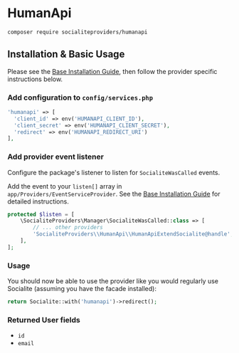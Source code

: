 # HumanApi

```bash
composer require socialiteproviders/humanapi
```

## Installation & Basic Usage

Please see the [Base Installation Guide](https://socialiteproviders.com/usage/), then follow the provider specific instructions below.

### Add configuration to `config/services.php`

```php
'humanapi' => [    
  'client_id' => env('HUMANAPI_CLIENT_ID'),  
  'client_secret' => env('HUMANAPI_CLIENT_SECRET'),  
  'redirect' => env('HUMANAPI_REDIRECT_URI') 
],
```

### Add provider event listener

Configure the package's listener to listen for `SocialiteWasCalled` events.

Add the event to your `listen[]` array in `app/Providers/EventServiceProvider`. See the [Base Installation Guide](https://socialiteproviders.com/usage/) for detailed instructions.

```php
protected $listen = [
    \SocialiteProviders\Manager\SocialiteWasCalled::class => [
        // ... other providers
        'SocialiteProviders\\HumanApi\\HumanApiExtendSocialite@handle',
    ],
];
```

### Usage

You should now be able to use the provider like you would regularly use Socialite (assuming you have the facade installed):

```php
return Socialite::with('humanapi')->redirect();
```

### Returned User fields

- ``id``
- ``email``
